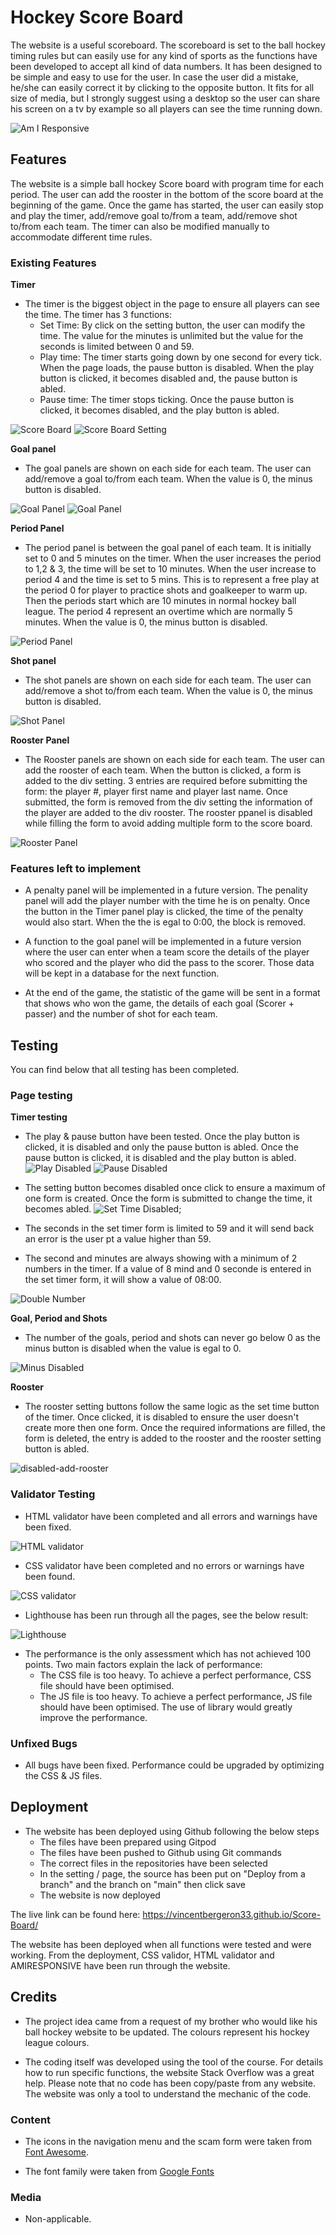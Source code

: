 # Hockey Score Board

The website is a useful scoreboard. The scoreboard is set to the ball hockey timing rules but can easily use for any kind of sports as the functions have been developed to accept all kind of data numbers. It has been designed to be simple and easy to use for the user. In case the user did a mistake, he/she can easily correct it by clicking to the opposite button. It fits for all size of media, but I strongly suggest using a desktop so the user can share his screen on a tv by example so all players can see the time running down.

![Am I Responsive](assets/images/amiresponsive.png)

## Features

The website is a simple ball hockey Score board with program time for each period. The user can add the rooster in the bottom of the score board at the beginning of the game. Once the game has started, the user can easily stop and play the timer, add/remove goal to/from a team, add/remove shot to/from each team. The timer can also be modified manually to accommodate different time rules.

### Existing Features

__Timer__

- The timer is the biggest object in the page to ensure all players can see the time. The timer has 3 functions:
    - Set Time: By click on the setting button, the user can modify the time. The value for the minutes is unlimited but the value for the seconds is limited between 0 and 59.
    - Play time: The timer starts going down by one second for every tick. When the page loads, the pause button is disabled. When the play button is clicked, it becomes disabled and, the pause button is abled.
    - Pause time: The timer stops ticking. Once the pause button is clicked, it becomes disabled, and the play button is abled.

![Score Board](assets/images/scoreboard.png)
![Score Board Setting](assets/images/scoreboard-setting.png)

__Goal panel__

- The goal panels are shown on each side for each team. The user can add/remove a goal to/from each team. When the value is 0, the minus button is disabled.

![Goal Panel](assets/images/goal-team-1.png)
![Goal Panel](assets/images/goal-team-2.png)

__Period Panel__

- The period panel is between the goal panel of each team. It is initially set to 0 and 5 minutes on the timer. When the user increases the period to 1,2 & 3, the time will be set to 10 minutes. When the user increase to period 4 and the time is set to 5 mins. This is to represent a free play at the period 0 for player to practice shots and goalkeeper to warm up. Then the periods start which are 10 minutes in normal hockey ball league. The period 4 represent an overtime which are normally 5 minutes. When the value is 0, the minus button is disabled.


![Period Panel](assets/images/period.png)

__Shot panel__

- The shot panels are shown on each side for each team. The user can add/remove a shot to/from each team. When the value is 0, the minus button is disabled.

![Shot Panel](assets/images/shot.png)

__Rooster Panel__

- The Rooster panels are shown on each side for each team. The user can add the rooster of each team. When the button is clicked, a form is added to the div setting. 3 entries are required before submitting the form: the player #, player first name and player last name. Once submitted, the form is removed from the div setting the information of the player are added to the div rooster. The rooster ppanel is disabled while filling the form to avoid adding multiple form to the score board.


![Rooster Panel](assets/images/rooster.png)

### Features left to implement

- A penalty panel will be implemented in a future version. The penality panel will add the player number with the time he is on penalty. Once the button in the Timer panel play is clicked, the time of the penalty would also start. When the the is egal to 0:00, the block is removed.

- A function to the goal panel will be implemented in a future version where the user can enter when a team score the details of the player who scored and the player who did the pass to the scorer. Those data will be kept in a database for the next function.

- At the end of the game, the statistic of the game will be sent in a format that shows who won the game, the details of each goal (Scorer + passer) and the number of shot for each team. 

## Testing

You can find below that all testing has been completed.

### Page testing

__Timer testing__

- The play & pause button have been tested. Once the play button is clicked, it is disabled and only the pause button is abled. Once the pause button is clicked, it is disabled and the play button is abled.
![Play Disabled](assets/images/play%20disabled.png)
![Pause Disabled](assets/images/pause-disabled.png)

- The setting button becomes disabled once click to ensure a maximum of one form is created. Once the form is submitted to change the time, it becomes abled.
![Set Time Disabled](assets/images/set-time-disabled.png);

- The seconds in the set timer form is limited to 59 and it will send back an error is the user pt a value higher than 59.

- The second and minutes are always showing with a minimum of 2 numbers in the timer. If a value of 8 mind and 0 seconde is entered in the set timer form, it will show a value of 08:00.

![Double Number](assets/images/double-number.png)

__Goal, Period and Shots__

- The number of the goals, period and shots can never go below 0 as the minus button is disabled when the value is egal to 0.

![Minus Disabled](assets/images/minus-disabled.png)

__Rooster__

- The rooster setting buttons follow the same logic as the set time button of the timer. Once clicked, it is disabled to ensure the user doesn't create more then one form. Once the required informations are filled, the form is deleted, the entry is added to the rooster and the rooster setting button is abled.

![disabled-add-rooster](assets/images/disabled-add-rooster.png)


### Validator Testing

- HTML validator have been completed and all errors and warnings have been fixed.

![HTML validator](assets/images/html-validator.png)

- CSS validator have been completed and no errors or warnings have been found.

![CSS validator](assets/images/css-validator.png)

- Lighthouse has been run through all the pages, see the below result:

![Lighthouse](assets/images/lighthouse.png)

- The performance is the only assessment which has not achieved 100 points. Two main factors explain the lack of performance: 
    - The CSS file is too heavy. To achieve a perfect performance, CSS file should have been optimised.
    - The JS file is too heavy. To achieve a perfect performance, JS file should have been optimised. The use of library would greatly improve the performance.


### Unfixed Bugs

 - All bugs have been fixed. Performance could be upgraded by optimizing the CSS & JS files.

## Deployment

- The website has been deployed using Github following the below steps
    -  The files have been prepared using Gitpod
    -  The files have been pushed to Github using Git commands
    -  The correct files in the repositories have been selected
    -  In the setting / page, the source has been put on "Deploy from a branch" and the branch on "main" then click save
    -  The website is now deployed

The live link can be found here: https://vincentbergeron33.github.io/Score-Board/

The website has been deployed when all functions were tested and were working. From the deployment, CSS validor, HTML validator and AMIRESPONSIVE have been run through the website.

## Credits

- The project idea came from a request of my brother who would like his ball hockey website to be updated. The colours represent his hockey league colours.

- The coding itself was developed using the tool of the course. For details how to run specific functions, the website Stack Overflow was a great help. Please note that no code has been copy/paste from any website. The website was only a tool to understand the mechanic of the code.

### Content

- The icons in the navigation menu and the scam form were taken from [Font Awesome](https://fontawesome.com/).

- The font family were taken from [Google Fonts](https://fonts.google.com)

### Media

- Non-applicable.


